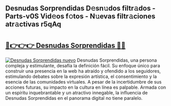 ## Desnudas Sorprendidas D𝚎sn𝚞dos filtr𝚊dos - Parts-v0S Vid𝚎os f𝚘tos - N𝚞evas filtr𝚊ciones atr𝚊ctivas r5qAq

# <h2><a href="http://mb8yxj.tromn.icu/?c=Desnudas+Sorprendidas">🔗👉👉👉 Desnudas Sorprendidas 🔗🔗</a></h2>

[![Desnudas Sorprendidas nuevo](https://i.imgur.com/pEAQMta.gif)](http://mb8yxj.tromn.icu/?c=Desnudas+Sorprendidas)
Desnudas Sorprendidas, una persona compleja y estimulante, desafía la definición fácil. Su enfoque único para construir una presencia en la web ha atraído y ofendido a los seguidores, estimulando debates sobre la expresión artística, el consentimiento y la esencia de las comunidades virtuales. A pesar de la incertidumbre de sus acciones futuras, su impacto en la cultura en línea es palpable. Armada con un espíritu inquebrantable y un atractivo innegable, la influencia de Desnudas Sorprendidas en el panorama digital no tiene paralelo.
